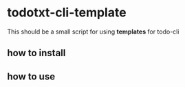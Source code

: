 # todotxt-cli-template

This should be a small script for using **templates** for todo-cli



## how to install


## how to use 
